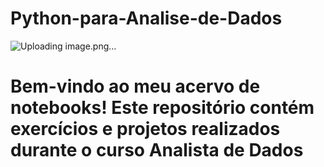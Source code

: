 # Python-para-Analise-de-Dados

![Uploading image.png…](![image](https://github.com/caroline-cdz/Python-para-Analise-de-Dados/assets/159089508/2fc4d010-9a67-4674-a76f-f32af4d15749)
)


#  Bem-vindo ao meu acervo de notebooks! Este repositório contém exercícios e projetos realizados durante o curso **Analista de Dados**

